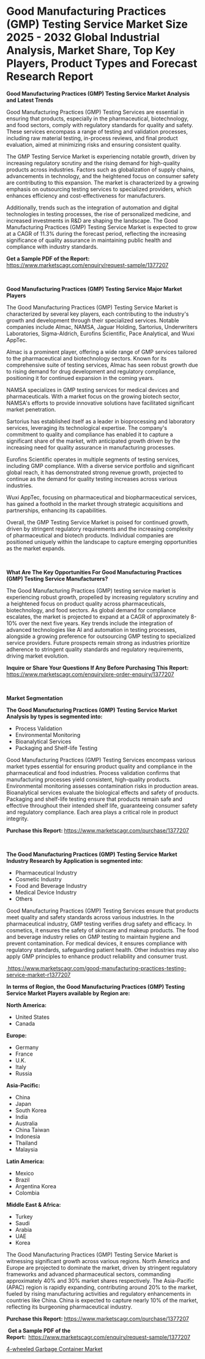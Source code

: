 <p><h1>Good Manufacturing Practices (GMP) Testing Service Market Size 2025 - 2032 Global Industrial Analysis, Market Share, Top Key Players, Product Types and Forecast Research Report</h1></p><p><strong>Good Manufacturing Practices (GMP) Testing Service Market Analysis and Latest Trends</strong></p>
<p><p>Good Manufacturing Practices (GMP) Testing Services are essential in ensuring that products, especially in the pharmaceutical, biotechnology, and food sectors, comply with regulatory standards for quality and safety. These services encompass a range of testing and validation processes, including raw material testing, in-process reviews, and final product evaluation, aimed at minimizing risks and ensuring consistent quality.</p><p>The GMP Testing Service Market is experiencing notable growth, driven by increasing regulatory scrutiny and the rising demand for high-quality products across industries. Factors such as globalization of supply chains, advancements in technology, and the heightened focus on consumer safety are contributing to this expansion. The market is characterized by a growing emphasis on outsourcing testing services to specialized providers, which enhances efficiency and cost-effectiveness for manufacturers.</p><p>Additionally, trends such as the integration of automation and digital technologies in testing processes, the rise of personalized medicine, and increased investments in R&D are shaping the landscape. The Good Manufacturing Practices (GMP) Testing Service Market is expected to grow at a CAGR of 11.3% during the forecast period, reflecting the increasing significance of quality assurance in maintaining public health and compliance with industry standards.</p></p>
<p><strong>Get a Sample PDF of the Report:&nbsp;</strong> <a href="https://www.marketscagr.com/enquiry/request-sample/1377207?utm_campaign=1166&utm_medium=2&utm_source=Github&utm_content=ia&utm_term=13012025&utm_id=good-manufacturing-practices-gmp-testing-service">https://www.marketscagr.com/enquiry/request-sample/1377207</a></p>
<p>&nbsp;</p>
<p><strong>Good Manufacturing Practices (GMP) Testing Service Major Market Players</strong></p>
<p><p>The Good Manufacturing Practices (GMP) Testing Service Market is characterized by several key players, each contributing to the industry's growth and development through their specialized services. Notable companies include Almac, NAMSA, Jaguar Holding, Sartorius, Underwriters Laboratories, Sigma-Aldrich, Eurofins Scientific, Pace Analytical, and Wuxi AppTec. </p><p>Almac is a prominent player, offering a wide range of GMP services tailored to the pharmaceutical and biotechnology sectors. Known for its comprehensive suite of testing services, Almac has seen robust growth due to rising demand for drug development and regulatory compliance, positioning it for continued expansion in the coming years.</p><p>NAMSA specializes in GMP testing services for medical devices and pharmaceuticals. With a market focus on the growing biotech sector, NAMSA's efforts to provide innovative solutions have facilitated significant market penetration. </p><p>Sartorius has established itself as a leader in bioprocessing and laboratory services, leveraging its technological expertise. The company's commitment to quality and compliance has enabled it to capture a significant share of the market, with anticipated growth driven by the increasing need for quality assurance in manufacturing processes.</p><p>Eurofins Scientific operates in multiple segments of testing services, including GMP compliance. With a diverse service portfolio and significant global reach, it has demonstrated strong revenue growth, projected to continue as the demand for quality testing increases across various industries.</p><p>Wuxi AppTec, focusing on pharmaceutical and biopharmaceutical services, has gained a foothold in the market through strategic acquisitions and partnerships, enhancing its capabilities.</p><p>Overall, the GMP Testing Service Market is poised for continued growth, driven by stringent regulatory requirements and the increasing complexity of pharmaceutical and biotech products. Individual companies are positioned uniquely within the landscape to capture emerging opportunities as the market expands.</p></p>
<p>&nbsp;</p>
<p><strong>What Are The Key Opportunities For Good Manufacturing Practices (GMP) Testing Service Manufacturers?</strong></p>
<p><p>The Good Manufacturing Practices (GMP) testing service market is experiencing robust growth, propelled by increasing regulatory scrutiny and a heightened focus on product quality across pharmaceuticals, biotechnology, and food sectors. As global demand for compliance escalates, the market is projected to expand at a CAGR of approximately 8-10% over the next five years. Key trends include the integration of advanced technologies like AI and automation in testing processes, alongside a growing preference for outsourcing GMP testing to specialized service providers. Future prospects remain strong as industries prioritize adherence to stringent quality standards and regulatory requirements, driving market evolution.</p></p>
<p><strong>Inquire or Share Your Questions If Any Before Purchasing This Report:</strong> <a href="https://www.marketscagr.com/enquiry/pre-order-enquiry/1377207?utm_campaign=1166&utm_medium=2&utm_source=Github&utm_content=ia&utm_term=13012025&utm_id=good-manufacturing-practices-gmp-testing-service">https://www.marketscagr.com/enquiry/pre-order-enquiry/1377207</a></p>
<p>&nbsp;</p>
<p><strong>Market Segmentation</strong></p>
<p><strong>The Good Manufacturing Practices (GMP) Testing Service Market Analysis by types is segmented into:</strong></p>
<p><ul><li>Process Validation</li><li>Environmental Monitoring</li><li>Bioanalytical Services</li><li>Packaging and Shelf-life Testing</li></ul></p>
<p><p>Good Manufacturing Practices (GMP) Testing Services encompass various market types essential for ensuring product quality and compliance in the pharmaceutical and food industries. Process validation confirms that manufacturing processes yield consistent, high-quality products. Environmental monitoring assesses contamination risks in production areas. Bioanalytical services evaluate the biological effects and safety of products. Packaging and shelf-life testing ensure that products remain safe and effective throughout their intended shelf life, guaranteeing consumer safety and regulatory compliance. Each area plays a critical role in product integrity.</p></p>
<p><strong>Purchase this Report:&nbsp;</strong><a href="https://www.marketscagr.com/purchase/1377207?utm_campaign=1166&utm_medium=2&utm_source=Github&utm_content=ia&utm_term=13012025&utm_id=good-manufacturing-practices-gmp-testing-service">https://www.marketscagr.com/purchase/1377207</a></p>
<p>&nbsp;</p>
<p><strong>The Good Manufacturing Practices (GMP) Testing Service Market Industry Research by Application is segmented into:</strong></p>
<p><ul><li>Pharmaceutical Industry</li><li>Cosmetic Industry</li><li>Food and Beverage Industry</li><li>Medical Device Industry</li><li>Others</li></ul></p>
<p><p>Good Manufacturing Practices (GMP) Testing Services ensure that products meet quality and safety standards across various industries. In the pharmaceutical industry, GMP testing verifies drug safety and efficacy. In cosmetics, it ensures the safety of skincare and makeup products. The food and beverage industry relies on GMP testing to maintain hygiene and prevent contamination. For medical devices, it ensures compliance with regulatory standards, safeguarding patient health. Other industries may also apply GMP principles to enhance product reliability and consumer trust.</p></p>
<p><a href="https://www.marketscagr.com/good-manufacturing-practices-testing-service-market-r1377207?utm_campaign=1166&utm_medium=2&utm_source=Github&utm_content=ia&utm_term=13012025&utm_id=good-manufacturing-practices-gmp-testing-service">&nbsp;https://www.marketscagr.com/good-manufacturing-practices-testing-service-market-r1377207</a></p>
<p><strong>In terms of Region, the Good Manufacturing Practices (GMP) Testing Service Market Players available by Region are:</strong></p>
<p>
    <p> <strong> North America: </strong>
        <ul>
            <li>United States</li>
            <li>Canada</li>
        </ul>
        </p> 
    <p> <strong> Europe: </strong>
        <ul>
            <li>Germany</li>
            <li>France</li>
            <li>U.K.</li>
            <li>Italy</li>
            <li>Russia</li>
        </ul>
        </p> 
    <p> <strong> Asia-Pacific: </strong>
        <ul>
            <li>China</li>
            <li>Japan</li>
            <li>South Korea</li>
            <li>India</li>
            <li>Australia</li>
            <li>China Taiwan</li>
            <li>Indonesia</li>
            <li>Thailand</li>
            <li>Malaysia</li>
        </ul>
        </p> 
    <p> <strong> Latin America: </strong>
        <ul>
            <li>Mexico</li>
            <li>Brazil</li>
            <li>Argentina Korea</li>
            <li>Colombia</li>
        </ul>
        </p> 
    <p> <strong> Middle East & Africa: </strong>
        <ul>
            <li>Turkey</li>
            <li>Saudi</li>
            <li>Arabia</li>
            <li>UAE</li>
            <li>Korea</li>
        </ul>
    </p>
    </p>
<p><p>The Good Manufacturing Practices (GMP) Testing Service Market is witnessing significant growth across various regions. North America and Europe are projected to dominate the market, driven by stringent regulatory frameworks and advanced pharmaceutical sectors, commanding approximately 40% and 30% market shares respectively. The Asia-Pacific (APAC) region is rapidly expanding, contributing around 20% to the market, fueled by rising manufacturing activities and regulatory enhancements in countries like China. China is expected to capture nearly 10% of the market, reflecting its burgeoning pharmaceutical industry.</p></p>
<p><strong>Purchase this Report: </strong><a href="https://www.marketscagr.com/purchase/1377207?utm_campaign=1166&utm_medium=2&utm_source=Github&utm_content=ia&utm_term=13012025&utm_id=good-manufacturing-practices-gmp-testing-service">https://www.marketscagr.com/purchase/1377207</a></p>
<p>&nbsp;<strong>Get a Sample PDF of the Report:&nbsp;&nbsp;</strong><a href="https://www.marketscagr.com/enquiry/request-sample/1377207?utm_campaign=1166&utm_medium=2&utm_source=Github&utm_content=ia&utm_term=13012025&utm_id=good-manufacturing-practices-gmp-testing-service">https://www.marketscagr.com/enquiry/request-sample/1377207</a></p>
<p><strong></strong></p>
<p><p><a href="https://github.com/castoriffic/Market-Research-Report-List-5/blob/main/4-wheeled-garbage-container-market.md?utm_campaign=1166&utm_medium=2&utm_source=Github&utm_content=ia&utm_term=13012025&utm_id=good-manufacturing-practices-gmp-testing-service">4-wheeled Garbage Container Market</a></p></p>